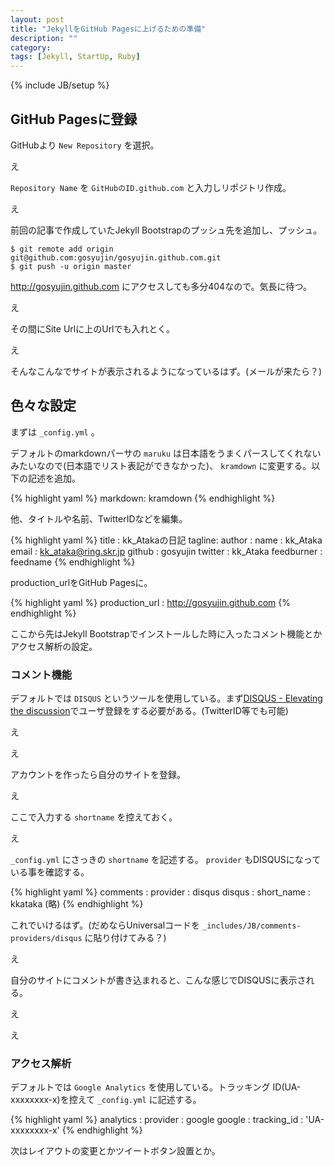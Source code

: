 ```yaml
---
layout: post
title: "JekyllをGitHub Pagesに上げるための準備"
description: ""
category: 
tags: [Jekyll, StartUp, Ruby]
---
```

{% include JB/setup %}

## GitHub Pagesに登録

GitHubより `New Repository` を選択。

え

`Repository Name` を `GitHubのID.github.com` と入力しリポジトリ作成。

え

前回の記事で作成していたJekyll Bootstrapのプッシュ先を追加し、プッシュ。

    $ git remote add origin git@github.com:gosyujin/gosyujin.github.com.git
    $ git push -u origin master

http://gosyujin.github.com にアクセスしても多分404なので。気長に待つ。

え

その間にSite Urlに上のUrlでも入れとく。

え

そんなこんなでサイトが表示されるようになっているはず。(メールが来たら？)

## 色々な設定

まずは `_config.yml` 。

デフォルトのmarkdownパーサの `maruku` は日本語をうまくパースしてくれないみたいなので(日本語でリスト表記ができなかった)、 `kramdown` に変更する。以下の記述を追加。

{%  highlight yaml %}
markdown: kramdown
{%  endhighlight %}

他、タイトルや名前、TwitterIDなどを編集。

{%  highlight yaml %}
title : kk_Atakaの日記
tagline: 
author :
  name : kk_Ataka
  email : kk_ataka@ring.skr.jp
  github : gosyujin
  twitter : kk_Ataka
  feedburner : feedname
{%  endhighlight %}

production_urlをGitHub Pagesに。

{%  highlight yaml %}
production_url : http://gosyujin.github.com
{%  endhighlight %}

ここから先はJekyll Bootstrapでインストールした時に入ったコメント機能とかアクセス解析の設定。

### コメント機能

デフォルトでは `DISQUS` というツールを使用している。まず[DISQUS - Elevating the discussion](http://disqus.com/)でユーザ登録をする必要がある。(TwitterID等でも可能)

え

え

アカウントを作ったら自分のサイトを登録。

え

ここで入力する `shortname` を控えておく。

え

`_config.yml` にさっきの `shortname` を記述する。 `provider` もDISQUSになっている事を確認する。

{%  highlight yaml %}
comments :
  provider : disqus
  disqus :
    short_name : kkataka
  (略)
{%  endhighlight %}

これでいけるはず。(だめならUniversalコードを `_includes/JB/comments-providers/disqus` に貼り付けてみる？)

え

自分のサイトにコメントが書き込まれると、こんな感じでDISQUSに表示される。

え

え

### アクセス解析

デフォルトでは `Google Analytics` を使用している。トラッキング ID(UA-xxxxxxxx-x)を控えて `_config.yml` に記述する。

{%  highlight yaml %}
analytics :
  provider : google
  google :
      tracking_id : 'UA-xxxxxxxx-x'
{%  endhighlight %}

次はレイアウトの変更とかツイートボタン設置とか。